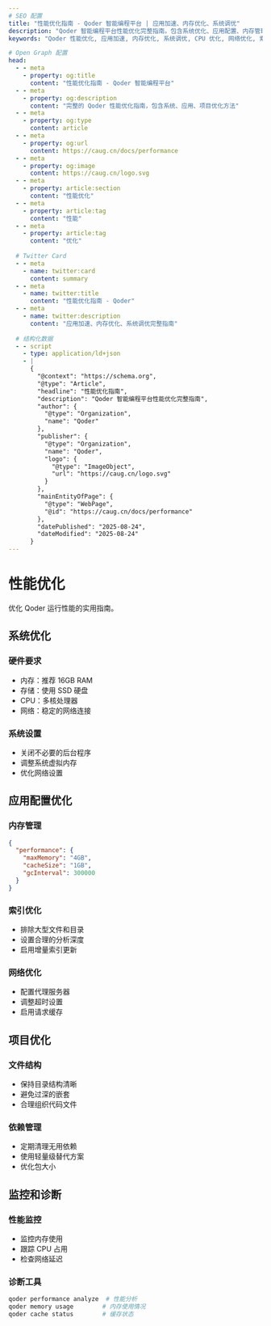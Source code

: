 ```yaml
---
# SEO 配置
title: "性能优化指南 - Qoder 智能编程平台 | 应用加速、内存优化、系统调优"
description: "Qoder 智能编程平台性能优化完整指南。包含系统优化、应用配置、内存管理、网络优化、索引优化、项目优化、性能监控和诊断工具使用方法。"
keywords: "Qoder 性能优化, 应用加速, 内存优化, 系统调优, CPU 优化, 网络优化, 索引优化, 性能监控, 诊断工具"

# Open Graph 配置
head:
  - - meta
    - property: og:title
      content: "性能优化指南 - Qoder 智能编程平台"
  - - meta
    - property: og:description
      content: "完整的 Qoder 性能优化指南，包含系统、应用、项目优化方法"
  - - meta
    - property: og:type
      content: article
  - - meta
    - property: og:url
      content: https://caug.cn/docs/performance
  - - meta
    - property: og:image
      content: https://caug.cn/logo.svg
  - - meta
    - property: article:section
      content: "性能优化"
  - - meta
    - property: article:tag
      content: "性能"
  - - meta
    - property: article:tag
      content: "优化"
  
  # Twitter Card
  - - meta
    - name: twitter:card
      content: summary
  - - meta
    - name: twitter:title
      content: "性能优化指南 - Qoder"
  - - meta
    - name: twitter:description
      content: "应用加速、内存优化、系统调优完整指南"
  
  # 结构化数据
  - - script
    - type: application/ld+json
    - |
      {
        "@context": "https://schema.org",
        "@type": "Article",
        "headline": "性能优化指南",
        "description": "Qoder 智能编程平台性能优化完整指南",
        "author": {
          "@type": "Organization",
          "name": "Qoder"
        },
        "publisher": {
          "@type": "Organization",
          "name": "Qoder",
          "logo": {
            "@type": "ImageObject",
            "url": "https://caug.cn/logo.svg"
          }
        },
        "mainEntityOfPage": {
          "@type": "WebPage",
          "@id": "https://caug.cn/docs/performance"
        },
        "datePublished": "2025-08-24",
        "dateModified": "2025-08-24"
      }
---
```


# 性能优化

优化 Qoder 运行性能的实用指南。

## 系统优化

### 硬件要求
- 内存：推荐 16GB RAM
- 存储：使用 SSD 硬盘
- CPU：多核处理器
- 网络：稳定的网络连接

### 系统设置
- 关闭不必要的后台程序
- 调整系统虚拟内存
- 优化网络设置

## 应用配置优化

### 内存管理
```json
{
  "performance": {
    "maxMemory": "4GB",
    "cacheSize": "1GB",
    "gcInterval": 300000
  }
}
```

### 索引优化
- 排除大型文件和目录
- 设置合理的分析深度
- 启用增量索引更新

### 网络优化
- 配置代理服务器
- 调整超时设置
- 启用请求缓存

## 项目优化

### 文件结构
- 保持目录结构清晰
- 避免过深的嵌套
- 合理组织代码文件

### 依赖管理
- 定期清理无用依赖
- 使用轻量级替代方案
- 优化包大小

## 监控和诊断

### 性能监控
- 监控内存使用
- 跟踪 CPU 占用
- 检查网络延迟

### 诊断工具
```bash
qoder performance analyze  # 性能分析
qoder memory usage        # 内存使用情况
qoder cache status        # 缓存状态
```